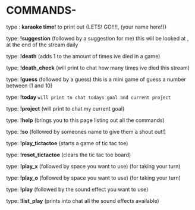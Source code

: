 # **COMMANDS**-



type : **karaoke time!** to print out {LETS! GO!!!!, (your name here!)}

type: **!suggestion** (followed by a suggestion for me) this will be looked at , at the end of the stream daily

type: **!death** (adds 1 to the amount of times ive died in a game)

type: **!death_check** (will print to chat how many times ive died this stream)

type: **!guess** (followed by a guess) this is a mini game of guess a number between (1 and 10)

type: **!today** `will print to chat todays goal and current project`

type: **!project** (will print to chat my current goal)

type: **!help** (brings you to this page listing out all the commands)

type: **!so** (followed by someones name to give them a shout out!)

type: **!play_tictactoe** (starts a game of tic tac toe)

type: **!reset_tictactoe** (clears the tic tac toe board)

type: **!play_x** (followed by space you want to use) (for taking your turn)

type: **!play_o** (followed by space you want to use) (for taking your turn)

type: **!play** (followed by the sound effect you want to use)

type: **!list_play** (prints into chat all the sound effects available)







